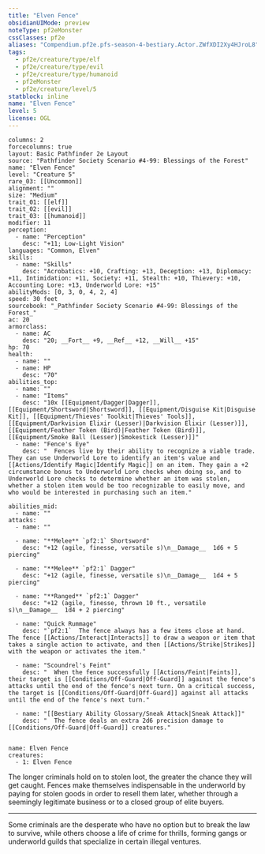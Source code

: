 ```yaml
---
title: "Elven Fence"
obsidianUIMode: preview
noteType: pf2eMonster
cssClasses: pf2e
aliases: "Compendium.pf2e.pfs-season-4-bestiary.Actor.ZWfXDI2Xy4HJroL8" 
tags:
  - pf2e/creature/type/elf
  - pf2e/creature/type/evil
  - pf2e/creature/type/humanoid
  - pf2eMonster
  - pf2e/creature/level/5
statblock: inline
name: "Elven Fence"
level: 5
license: OGL
---
```


```statblock
columns: 2
forcecolumns: true
layout: Basic Pathfinder 2e Layout
source: "Pathfinder Society Scenario #4-99: Blessings of the Forest"
name: "Elven Fence"
level: "Creature 5"
rare_03: [[Uncommon]]
alignment: ""
size: "Medium"
trait_01: [[elf]]
trait_02: [[evil]]
trait_03: [[humanoid]]
modifier: 11
perception:
  - name: "Perception"
    desc: "+11; Low-Light Vision"
languages: "Common, Elven"
skills:
  - name: "Skills"
    desc: "Acrobatics: +10, Crafting: +13, Deception: +13, Diplomacy: +11, Intimidation: +11, Society: +11, Stealth: +10, Thievery: +10, Accounting Lore: +13, Underworld Lore: +15"
abilityMods: [0, 3, 0, 4, 2, 4]
speed: 30 feet
sourcebook: "_Pathfinder Society Scenario #4-99: Blessings of the Forest_"
ac: 20
armorclass:
  - name: AC
    desc: "20; __Fort__ +9, __Ref__ +12, __Will__ +15"
hp: 70
health:
  - name: ""
  - name: HP
    desc: "70"
abilities_top:
  - name: ""
  - name: "Items"
    desc: "10x [[Equipment/Dagger|Dagger]], [[Equipment/Shortsword|Shortsword]], [[Equipment/Disguise Kit|Disguise Kit]], [[Equipment/Thieves' Toolkit|Thieves' Tools]], [[Equipment/Darkvision Elixir (Lesser)|Darkvision Elixir (Lesser)]], [[Equipment/Feather Token (Bird)|Feather Token (Bird)]], [[Equipment/Smoke Ball (Lesser)|Smokestick (Lesser)]]"
  - name: "Fence's Eye"
    desc: "  Fences live by their ability to recognize a viable trade. They can use Underworld Lore to identify an item's value and [[Actions/Identify Magic|Identify Magic]] on an item. They gain a +2 circumstance bonus to Underworld Lore checks when doing so, and to Underworld Lore checks to determine whether an item was stolen, whether a stolen item would be too recognizable to easily move, and who would be interested in purchasing such an item."

abilities_mid:
  - name: ""
attacks:
  - name: ""

  - name: "**Melee** `pf2:1` Shortsword"
    desc: "+12 (agile, finesse, versatile s)\n__Damage__  1d6 + 5 piercing"

  - name: "**Melee** `pf2:1` Dagger"
    desc: "+12 (agile, finesse, versatile s)\n__Damage__  1d4 + 5 piercing"

  - name: "**Ranged** `pf2:1` Dagger"
    desc: "+12 (agile, finesse, thrown 10 ft., versatile s)\n__Damage__  1d4 + 2 piercing"

  - name: "Quick Rummage"
    desc: "`pf2:1`  The fence always has a few items close at hand. The fence [[Actions/Interact|Interacts]] to draw a weapon or item that takes a single action to activate, and then [[Actions/Strike|Strikes]] with the weapon or activates the item."

  - name: "Scoundrel's Feint"
    desc: "  When the fence successfully [[Actions/Feint|Feints]], their target is [[Conditions/Off-Guard|Off-Guard]] against the fence's attacks until the end of the fence's next turn. On a critical success, the target is [[Conditions/Off-Guard|Off-Guard]] against all attacks until the end of the fence's next turn."

  - name: "[[Bestiary Ability Glossary/Sneak Attack|Sneak Attack]]"
    desc: "  The fence deals an extra 2d6 precision damage to [[Conditions/Off-Guard|Off-Guard]] creatures."
 
```

```encounter-table
name: Elven Fence
creatures:
  - 1: Elven Fence
```



The longer criminals hold on to stolen loot, the greater the chance they will get caught. Fences make themselves indispensable in the underworld by paying for stolen goods in order to resell them later, whether through a seemingly legitimate business or to a closed group of elite buyers.

* * *

Some criminals are the desperate who have no option but to break the law to survive, while others choose a life of crime for thrills, forming gangs or underworld guilds that specialize in certain illegal ventures.
